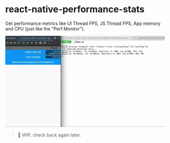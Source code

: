 # react-native-performance-stats

Get performance metrics like UI Thread FPS, JS Thread FPS, App memory and CPU (just like the "Perf Monitor").

![react-native-performance-stats](./_images/react-native-performance-stats.webp)

>  🚧 WIP, check back again later.